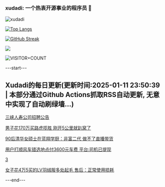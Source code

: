 ### xudadi: 一个热衷开源事业的程序员 👋

![xudadi](https://github-readme-stats-git-masterorgs-github-readme-stats-team.vercel.app/api?username=xudadi)

[![Top Langs](https://github-readme-stats.vercel.app/api/top-langs/?username=xudadi)](https://github.com/anuraghazra/github-readme-stats)

[![GitHub Streak](https://streak-stats.demolab.com?user=xudadi&locale=zh_Hans)](https://git.io/streak-stats)

![](https://raw.githubusercontent.com/xudadi/xudadi/main/assets/github-contribution-grid-snake.svg)

![VISITOR+COUNT](https://komarev.com/ghpvc/?username=xudadi&label=VISITOR+COUNT)


---start---

## Xudadi的每日更新(更新时间:2025-01-11 23:50:39 | 本部分通过Github Actions抓取RSS自动更新, 无意中实现了自动刷绿墙...)

[三峡人寿公司招聘公告](https://www.gongkaoleida.com/article/2262431)

[男子花170万买路虎揽胜 刚开5公里就趴窝了](https://m.163.com/news/article/JLL7MEJR0530JPVV.html)

[90后清华女硕士在蓝翔学厨：非富二代 做不了直播带货](https://m.163.com/news/article/JLL0RBQE0514R9P4.html)

[用户打顺风车错选地点付3600元车费 平台:司机已提现](https://m.163.com/news/article/JLKRP9F1051492T3.html)

[3](https://m.163.com/touch/news/sub/domestic)

[女子花4万5买的LV羽绒服多处起毛 售后：正常使用损耗](https://m.163.com/news/article/JLKQMKTI0001899O.html)

---end---
